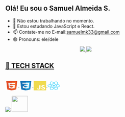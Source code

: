 ## Olá! Eu sou o Samuel Almeida S.

- 🔭 Não estou trabalhando no momento.
- 🌱 Estou estudando JavaScript e React.
- 📫 Contate-me no E-mail:samuelmk33@gmail.com
- 😄 Pronouns: ele/dele


<div align="center">
  <a href="https://github.com/samuelalmeidas">
  <img height="150em" src="https://github-readme-stats.vercel.app/api?username=samuelalmeidas&show_icons=true&theme=dark&include_all_commits=true&count_private=true"/>
  <img height="150em" src="https://github-readme-stats.vercel.app/api/top-langs/?username=samuelalmeidas&layout=compact&langs_count=7&theme=dark"/>
</div>

## :wrench: TECH STACK
<div style="display: inline_block"><br>
  <img align="center" alt="Samuel-HTML" height="30" width="40" src="https://raw.githubusercontent.com/devicons/devicon/master/icons/html5/html5-original.svg">
  <img align="center" alt="Samuel-CSS" height="30" width="40" src="https://raw.githubusercontent.com/devicons/devicon/master/icons/css3/css3-original.svg">
  <img align="center" alt="Samuel-Js" height="30" width="40" src="https://raw.githubusercontent.com/devicons/devicon/master/icons/javascript/javascript-plain.svg">
  <img align="center" alt="Samuel-React" height="30" width="40" src="https://raw.githubusercontent.com/devicons/devicon/master/icons/react/react-original.svg">
</div>
 
<div><br/>
  <a href = "mailto:samuelmk33@gmail.com"><img src="https://img.shields.io/badge/-Gmail-%23333?style=for-the-badge&logo=gmail&logoColor=white" target="_blank"></a>
  <a href="https://www.linkedin.com/in/samuel-almeida-483726202" target="_blank"><img src="https://i.stack.imgur.com/gVE0j.png" width="50px" height="50px"</a> 
</div>
  
